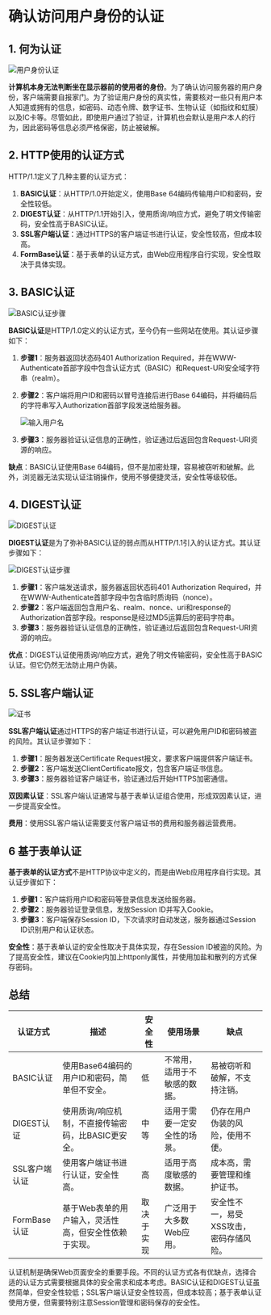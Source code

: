 # 确认访问用户身份的认证

## 1. 何为认证

![用户身份认证](https://raw.githubusercontent.com/chongzicbo/images/main/picgo/image-20250107154844536.png)

**计算机本身无法判断坐在显示器前的使用者的身份**。为了确认访问服务器的用户身份，客户端需要自报家门。为了验证用户身份的真实性，需要核对一些只有用户本人知道或拥有的信息，如密码、动态令牌、数字证书、生物认证（如指纹和虹膜）以及IC卡等。尽管如此，即使用户通过了验证，计算机也会默认是用户本人的行为，因此密码等信息必须严格保密，防止被破解。

## 2. HTTP使用的认证方式

HTTP/1.1定义了几种主要的认证方式：

1. **BASIC认证**：从HTTP/1.0开始定义，使用Base 64编码传输用户ID和密码，安全性较低。
2. **DIGEST认证**：从HTTP/1.1开始引入，使用质询/响应方式，避免了明文传输密码，安全性高于BASIC认证。
3. **SSL客户端认证**：通过HTTPS的客户端证书进行认证，安全性较高，但成本较高。
4. **FormBase认证**：基于表单的认证方式，由Web应用程序自行实现，安全性取决于具体实现。

## 3. BASIC认证

![BASIC认证步骤](https://raw.githubusercontent.com/chongzicbo/images/main/picgo/image-20250107154929459.png)

**BASIC认证**是HTTP/1.0定义的认证方式，至今仍有一些网站在使用。其认证步骤如下：

1. **步骤1**：服务器返回状态码401 Authorization Required，并在WWW-Authenticate首部字段中包含认证方式（BASIC）和Request-URI安全域字符串（realm）。

2. **步骤2**：客户端将用户ID和密码以冒号连接后进行Base 64编码，并将编码后的字符串写入Authorization首部字段发送给服务器。

   ![输入用户名](https://raw.githubusercontent.com/chongzicbo/images/main/picgo/image-20250107155009733.png)

3. **步骤3**：服务器验证认证信息的正确性，验证通过后返回包含Request-URI资源的响应。

**缺点**：BASIC认证使用Base 64编码，但不是加密处理，容易被窃听和破解。此外，浏览器无法实现认证注销操作，使用不够便捷灵活，安全性等级较低。

## 4. DIGEST认证

![DIGEST认证](https://raw.githubusercontent.com/chongzicbo/images/main/picgo/image-20250107155303760.png)

**DIGEST认证**是为了弥补BASIC认证的弱点而从HTTP/1.1引入的认证方式。其认证步骤如下：

![DIGEST认证步骤](https://raw.githubusercontent.com/chongzicbo/images/main/picgo/image-20250107155336447.png)

1. **步骤1**：客户端发送请求，服务器返回状态码401 Authorization Required，并在WWW-Authenticate首部字段中包含临时质询码（nonce）。
2. **步骤2**：客户端返回包含用户名、realm、nonce、uri和response的Authorization首部字段。response是经过MD5运算后的密码字符串。
3. **步骤3**：服务器验证认证信息的正确性，验证通过后返回包含Request-URI资源的响应。

**优点**：DIGEST认证使用质询/响应方式，避免了明文传输密码，安全性高于BASIC认证。但它仍然无法防止用户伪装。

## 5. SSL客户端认证

![证书](https://raw.githubusercontent.com/chongzicbo/images/main/picgo/image-20250107155511885.png)

**SSL客户端认证**通过HTTPS的客户端证书进行认证，可以避免用户ID和密码被盗的风险。其认证步骤如下：

1. **步骤1**：服务器发送Certificate Request报文，要求客户端提供客户端证书。
2. **步骤2**：客户端发送ClientCertificate报文，包含客户端证书信息。
3. **步骤3**：服务器验证客户端证书，验证通过后开始HTTPS加密通信。

**双因素认证**：SSL客户端认证通常与基于表单认证组合使用，形成双因素认证，进一步提高安全性。

**费用**：使用SSL客户端认证需要支付客户端证书的费用和服务器运营费用。

## 6 基于表单认证

**基于表单的认证方式**不是HTTP协议中定义的，而是由Web应用程序自行实现。其认证步骤如下：

1. **步骤1**：客户端将用户ID和密码等登录信息发送给服务器。
2. **步骤2**：服务器验证登录信息，发放Session ID并写入Cookie。
3. **步骤3**：客户端保存Session ID，下次请求时自动发送，服务器通过Session ID识别用户和认证状态。

**安全性**：基于表单认证的安全性取决于具体实现，存在Session ID被盗的风险。为了提高安全性，建议在Cookie内加上httponly属性，并使用加盐和散列的方式保存密码。

## 总结

| 认证方式      | 描述                                                  | 安全性     | 使用场景                     | 缺点                                    |
| ------------- | ----------------------------------------------------- | ---------- | ---------------------------- | --------------------------------------- |
| BASIC认证     | 使用Base64编码的用户ID和密码，简单但不安全。          | 低         | 不常用，适用于不敏感的数据。 | 易被窃听和破解，不支持注销。            |
| DIGEST认证    | 使用质询/响应机制，不直接传输密码，比BASIC更安全。    | 中等       | 适用于需要一定安全性的场景。 | 仍存在用户伪装的风险，使用不便。        |
| SSL客户端认证 | 使用客户端证书进行认证，安全性高。                    | 高         | 适用于高度敏感的数据。       | 成本高，需要管理和维护证书。            |
| FormBase认证  | 基于Web表单的用户输入，灵活性高，但安全性依赖于实现。 | 取决于实现 | 广泛用于大多数Web应用。      | 安全性不一，易受XSS攻击，密码存储风险。 |

认证机制是确保Web页面安全的重要手段。不同的认证方式各有优缺点，选择合适的认证方式需要根据具体的安全需求和成本考虑。BASIC认证和DIGEST认证虽然简单，但安全性较低；SSL客户端认证安全性较高，但成本较高；基于表单认证使用方便，但需要特别注意Session管理和密码保存的安全性。